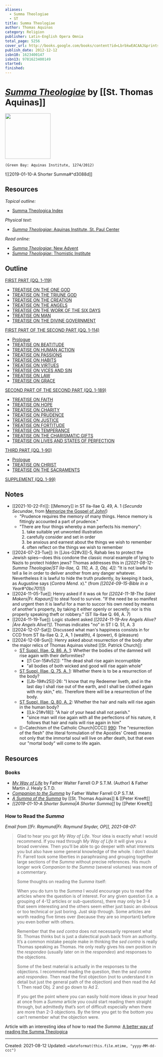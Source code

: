 ```yaml
---
aliases:
  - Summa Theologiae
  - ST
title: Summa Theologiae
author: Thomas Aquinas
category: Religion
publisher: Latin-English Opera Omnia
total_page: 5256
cover_url: http://books.google.com/books/content?id=LbrbkwEACAAJ&printsec=frontcover&img=1&zoom=1&source=gbs_api
publish_date: 2012-12-12
isbn10: 1623400147
isbn13: 9781623400149
started: 
finished:
---
```

# [*Summa Theologiae*](https://stpaulcenter.com/product/summa-theologiae-complete-set/) by [[St. Thomas Aquinas]]

<img src="https://stpaulcenter.com/wp-content/uploads/2018/05/9781623400149_FC-768x682.jpg" width=150>

`(Green Bay: Aquinas Institute, 1274/2012)`

![[2019-01-10-A Shorter Summa#^d3088d]]

## Resources
*Topical outline:*
- [Summa Theologica Index](https://sacred-texts.com/chr/aquinas/summa/index.htm)

*Physical text:*
- [*Summa Theologiae*: Aquinas Institute, St. Paul Center](https://stpaulcenter.com/product/summa-theologiae-complete-set/)

*Read online:* 
- [*Summa Theologiae*: New Advent](https://www.newadvent.org/summa/)
- [*Summa Theologiae*: Thomistic Institute](https://aquinas101.thomisticinstitute.org/st-index)

## Outline

[FIRST PART (QQ. 1-119)](http://aquinas101.thomisticinstitute.org/st-ia)  
-   [TREATISE ON THE ONE GOD](http://aquinas101.thomisticinstitute.org/st-ia#TOC17)  
-   [TREATISE ON THE TRIUNE GOD](http://aquinas101.thomisticinstitute.org/st-ia#TOC18)  
-   [TREATISE ON THE CREATION](http://aquinas101.thomisticinstitute.org/st-ia#TOC02)
-   [TREATISE ON THE ANGELS](http://aquinas101.thomisticinstitute.org/st-ia#TOC03)  
-   [TREATISE ON THE WORK OF THE SIX DAYS](http://aquinas101.thomisticinstitute.org/st-ia#TOC04)  
-   [TREATISE ON MAN](http://aquinas101.thomisticinstitute.org/st-ia#TOC05)  
-   [TREATISE ON THE DIVINE GOVERNMENT](http://aquinas101.thomisticinstitute.org/st-ia#TOC06)  

[FIRST PART OF THE SECOND PART (QQ. 1-114)](http://aquinas101.thomisticinstitute.org/st-iaiiae)  
-   [Prologue](http://aquinas101.thomisticinstitute.org/st-iaiiae-prologue)  
-   [TREATISE ON BEATITUDE](http://aquinas101.thomisticinstitute.org/st-iaiiae#TOC19)  
-   [TREATISE ON HUMAN ACTION](http://aquinas101.thomisticinstitute.org/st-iaiiae#TOC20)  
-   [TREATISE ON PASSIONS](http://aquinas101.thomisticinstitute.org/st-iaiiae#TOC21)  
-   [TREATISE ON HABITS](http://aquinas101.thomisticinstitute.org/st-iaiiae#TOC08)  
-   [TREATISE ON VIRTUES](http://aquinas101.thomisticinstitute.org/st-iaiiae#TOC22)  
-   [TREATISE ON VICES AND SIN](http://aquinas101.thomisticinstitute.org/st-iaiiae#TOC23)  
-   [TREATISE ON LAW](http://aquinas101.thomisticinstitute.org/st-iaiiae#TOC09)  
-   [TREATISE ON GRACE](http://aquinas101.thomisticinstitute.org/st-iaiiae#TOC24)  

[SECOND PART OF THE SECOND PART (QQ. 1-189)](http://aquinas101.thomisticinstitute.org/st-iiaiiae)  
-   [TREATISE ON FAITH](http://aquinas101.thomisticinstitute.org/st-iiaiiae#TOC25)  
-   [TREATISE ON HOPE](http://aquinas101.thomisticinstitute.org/st-iiaiiae#TOC26)  
-   [TREATISE ON CHARITY](http://aquinas101.thomisticinstitute.org/st-iiaiiae#TOC27)  
-   [TREATISE ON PRUDENCE](http://aquinas101.thomisticinstitute.org/st-iiaiiae#TOC11)  
-   [TREATISE ON JUSTICE](http://aquinas101.thomisticinstitute.org/st-iiaiiae#TOC28)  
-   [TREATISE ON FORTITUDE](http://aquinas101.thomisticinstitute.org/st-iiaiiae#TOC12)
-   [TREATISE ON TEMPERANCE](http://aquinas101.thomisticinstitute.org/st-iiaiiae#TOC29)  
-   [TREATISE ON THE CHARISMATIC GIFTS](http://aquinas101.thomisticinstitute.org/st-iiaiiae#TOC13)  
-   [TREATISE ON LIVES AND STATES OF PERFECTION](http://aquinas101.thomisticinstitute.org/st-iiaiiae#TOC30)  
    
[THIRD PART (QQ. 1-90)](http://aquinas101.thomisticinstitute.org/st-iiia)  
-   [Prologue](http://aquinas101.thomisticinstitute.org/st-iiia-prologue)  
-   [TREATISE ON CHRIST](http://aquinas101.thomisticinstitute.org/st-iiia#TOC31)  
-   [TREATISE ON THE SACRAMENTS](http://aquinas101.thomisticinstitute.org/st-iiia#TOC32)  

[SUPPLEMENT (QQ. 1-99)](http://aquinas101.thomisticinstitute.org/st-supp)

## Notes
- [[2021-10-22-Fri]]: [[Memory]] in ST IIa-IIae Q. 49, A. 1 (*Secunda Secundae*, from [Memorize the Gospel of John!](https://catholicexchange.com/memorize-the-gospel-of-john))
	- "Prudence requires the memory of many things. Hence memory is fittingly accounted a part of prudence."
	- "There are four things whereby a man perfects his memory":
		1. take suitable yet unwonted illustration
		2. carefully consider and set in order
		3. be anxious and earnest about the things we wish to remember
		4. often reflect on the things we wish to remember
- [[2024-07-23-Tue]]: In [[Jos-02#v3]]-5, Rahab lies to protect the Jewish spies—does this condone the classic moral example of lying to Nazis to protect hidden jews? Thomas addresses this in *[[2021-08-12-Summa Theologiae|ST IIa-IIae, Q. 110, A. 3, Obj. 4]]*: "It is not lawful to tell a lie in order to deliver another from any danger whatever. Nevertheless it is lawful to hide the truth prudently, by keeping it back, as Augustine says (*Contra Mend.* x)." (from *[[2024-09-15-Bible in a Year#^0bc701]]*)
- [[2024-11-05-Tue]]: Henry asked if it was ok for *[[2024-11-18-The Saint Makers|Fr. Kapaun]]* to steal food to survive. "If the need be so manifest and urgent then it is lawful for a man to succor his own need by means of another's property, by taking it either openly or secretly: nor is this properly speaking theft or robbery." (ST IIa-IIae Q. 66, A. 7)
- [[2024-11-19-Tue]]: Logic student asked *[[2024-11-19-Are Angels Alive?|Are Angels Alive?]]*. Thomas indicates "no" in ST I Q. 51, A. 3
- [[2024-12-07-Sat]]: Discussed what man's happiness consists in for CCD from ST IIa-IIae Q. 2, A, 1 (wealth), 4 (power), 6 (pleasure)
- [[2024-12-08-Sun]]: Henry asked about resurrection of the body after the major relics of Thomas Aquinas visited [[St. Patrick Church]]:
	- [ST Suppl. IIIae, Q. 86, A. 1](https://www.newadvent.org/summa/5086.htm): Whether the bodies of the damned will rise again with their deformities?
		- [[1 Cor-15#v52]]: "The dead shall rise again incorruptible
		- "all bodies of both wicked and good will rise again whole"
	- [ST Suppl. IIIae, Q. 75, A. 1](https://www.newadvent.org/summa/5075.htm): Whether there is to be a resurrection of the body?
		- [[Jb-19#v25]]-26: "I know that my Redeemer liveth, and in the last day I shall rise out of the earth, and I shall be clothed again with my skin," etc. Therefore there will be a resurrection of the body.
	- [ST Suppl. IIIae, Q. 80, A. 2](https://www.newadvent.org/summa/5080.htm#article2): Whether the hair and nails will rise again in the human body?
		- [[Lk-21#v18]]: "A hair of your head shall not perish."
		- "since man will rise again with all the perfections of his nature, it follows that hair and nails will rise again in him"
	- [[~Catechism of the Catholic Church|CCC]] [990](https://www.vatican.va/content/catechism/en/part_one/section_two/chapter_three/article_11.html): The "resurrection of the flesh" (the literal formulation of the Apostles' Creed) means not only that the immortal soul will live on after death, but that even our "mortal body" will come to life again.

## Resources
### Books
- *[My Way of Life](https://www.amazon.com/dp/1618908332/?psc=1)* by Father Walter Farrell O.P S.T.M. (Author) & Father Martin J. Healy S.T.D.
- *[Companion to the Summa](http://www.domcentral.org/farrell/companion/)* by Father Walter Farrell O.P S.T.M.
- *[A Summa of the Summa](https://www.amazon.com/Summa-Thomas-Aquinas/dp/089870300X)* by [[St. Thomas Aquinas]] & [[Peter Kreeft]]
- *[[2019-01-10-A Shorter Summa|A Shorter Summa]]* by [[Peter Kreeft]]

### How to Read the *Summa*
*Email from [[Fr. Raymund|Fr. Raymund Snyder, OP]], 2021-08-07:*

>Glad to hear you got *My Way of Life*. Your idea is exactly what I would recommend. If you read through *My Way of Life* it will give you a broad overview. Then you’ll be able to go deeper with what interests you but also have some general knowledge of the whole. I don’t doubt Fr. Farrell took some liberties in paraphrasing and grouping together large sections of the *Summa* without precise references. His much longer work *Companion to the Summa* (several volumes) was more of a commentary.  
>
>Some thoughts on reading the *Summa* itself:  
>
>When you do turn to the *Summa* I would encourage you to read the articles where the question is of interest. For any given question (i.e. a grouping of 4-12 articles or sub-questions), there may only be 3-4 that seem interesting and the others seem either just basic an obvious or too technical or just boring. Just skip through. Some articles are worth reading five times over (because they are so important) before you even bother with others.   
>
>Remember that the *sed contra* does not necessarily represent what St. Thomas thinks but is just a dialectical push back from an authority. It’s a common mistake people make in thinking the *sed contra* is really Thomas speaking as Thomas. He only really gives his own position in the *respondeo* (usually later on in the *respondeo*) and responses to the objections.  
>
>Some of the best material is actually in the responses to the objections. I recommend reading the question, then the *sed contra* and *respondeo*. Then read the first objection (not to understand it in detail but just the general path of the objection) and then read the Ad 1. Then read Obj. 2 and go down to Ad 2.  
>  
>If you get the point where you can easily hold more ideas in your head at once from a *Summa* article you could start reading them straight through, but admittedly that’s sort of difficult especially when there are more than 2-3 objections. By the time you get to the bottom you can’t remember what the objection were.

Article with an interesting idea of how to read the *Summa*: [A better way of reading the Summa Theologica](https://newtheologicalmovement.blogspot.com/2012/01/better-way-of-reading-summa-theologica.html)

---
Created: 2021-08-12
Updated: `=dateformat(this.file.mtime, "yyyy-MM-dd-ccc")`
